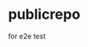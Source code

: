 # publicrepo
for e2e test

























































































































































































































































































































































































































































































































































































































































































































































































































































































































































































































































































































































































































































































































































































































































































































































































































































































































































































































































































































































































































































































































































































































































































































































































































































































































































































































































































































































































































































































































































































































































































































































































































































































































































































































































































































































































































































































































































































































































































































































































































































































































































































